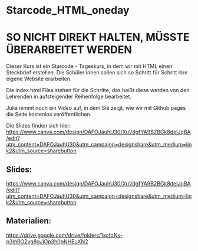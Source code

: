 # Starcode_HTML_oneday

# SO NICHT DIREKT HALTEN, MÜSSTE ÜBERARBEITET WERDEN

Dieser Kurs ist ein Starcode - Tageskurs, in dem wir mit HTML einen Steckbrief erstellen.
Die Schüler:innen sollen sich so Schritt für Schritt ihre eigene Website erarbeiten.

Die index.html Files stehen für die Schritte, das heißt diese werden von den Lehrenden in aufsteigender Reihenfolge bearbeitet.

Julia nimmt noch ein Video auf, in dem Sie zeigt, wie wir mit Github pages die Seite kostenlos veröffentlichen.

Die Slides finden sich hier: https://www.canva.com/design/DAFOJauhU30/XuVdgfYA9B2BGk8deIJqBA/edit?utm_content=DAFOJauhU30&utm_campaign=designshare&utm_medium=link2&utm_source=sharebutton


## Slides: 
https://www.canva.com/design/DAFOJauhU30/XuVdgfYA9B2BGk8deIJqBA/edit?utm_content=DAFOJauhU30&utm_campaign=designshare&utm_medium=link2&utm_source=sharebutton

## Materialien: 
https://drive.google.com/drive/folders/1xofoNs-p3mRO2vg8gJjOp3h0pNHEuXN2
